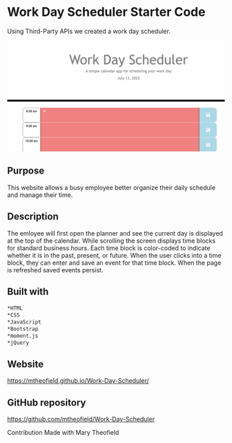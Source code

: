 # Work Day Scheduler Starter Code
Using Third-Party APIs we created a work day scheduler.   

![Image of quiz](images/dailyplanner.png)

## Purpose 
This website allows a busy employee better organize their daily schedule and manage their time.

## Description
The emloyee will first open the planner and see the current day is displayed at the top of the calendar. While scrolling the screen displays time blocks for standard business hours. Each time block is color-coded to indicate whether it is in the past, present, or future. When the user clicks into a time block, they can enter and save an event for that time block. When the page is refreshed saved events persist. 

## Built with 
    *HTML 
    *CSS 
    *JavaScript
    *Bootstrap
    *moment.js
    *jQuery


## Website
 https://mtheofield.github.io/Work-Day-Scheduler/

## GitHub repository
https://github.com/mtheofield/Work-Day-Scheduler

Contribution
Made with Mary Theofield 

